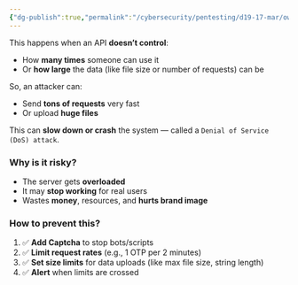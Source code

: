 ```yaml
---
{"dg-publish":true,"permalink":"/cybersecurity/pentesting/d19-17-mar/owasp-api-security-top-10-1/v4-lack-of-resources-and-rate-limiting/"}
---
```



This happens when an API **doesn’t control**:
- How **many times** someone can use it
- Or **how large** the data (like file size or number of requests) can be

So, an attacker can:
- Send **tons of requests** very fast
- Or upload **huge files**

This can **slow down or crash** the system — called a `Denial of Service (DoS) attack`.


### **Why is it risky?**

- The server gets **overloaded**
- It may **stop working** for real users
- Wastes **money**, resources, and **hurts brand image**


### **How to prevent this?**

1. ✅ **Add Captcha** to stop bots/scripts
2. ✅ **Limit request rates** (e.g., 1 OTP per 2 minutes)
3. ✅ **Set size limits** for data uploads (like max file size, string length)
4. ✅ **Alert** when limits are crossed